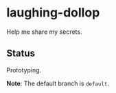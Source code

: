 # laughing-dollop
Help me share my secrets.

## Status
Prototyping.

**Note**: The default branch is `default`.
